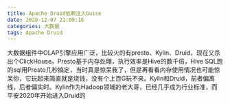 ```yaml
---
title: Apache Druid依赖注入Guice
date: 2020-12-07 21:00:16
categories: 大数据
tags: Apache Druid
---
```


大数据组件中OLAP引擎应用广泛，比较火的有presto、Kylin、Druid，现在又杀出个ClickHouse。Presto基于内存处理，执行效率是Hive的数千倍，Hive SQL跑的sql用Presto几秒搞定，当时真是惊呆我了，但是再看看内存使用情况也可能惊呆你，它玩起来简直就是烧钱，没有个上百G玩不来。Kylin和Druid，前者偏离线，后者偏实时。Kylin作为Hadoop领域的老大哥，已经几乎成为行业标准，而平安2020年开始进入Druid的